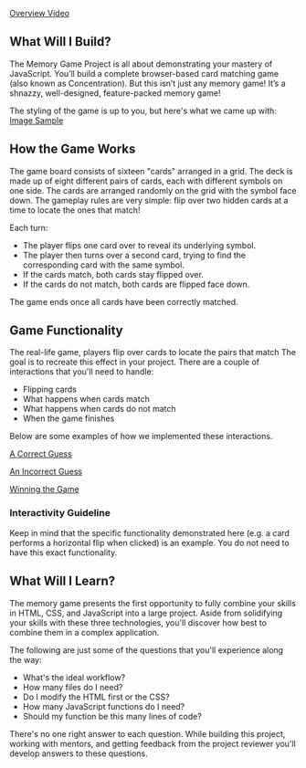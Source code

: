 [Overview Video](https://www.youtube.com/watch?v=w3c4HGmaf4M)

## What Will I Build?
The Memory Game Project is all about demonstrating your mastery of JavaScript. You’ll build a complete browser-based card matching game (also known as Concentration). But this isn’t just any memory game! It’s a shnazzy, well-designed, feature-packed memory game!

The styling of the game is up to you, but here's what we came up with:
[Image Sample](https://d17h27t6h515a5.cloudfront.net/topher/2017/February/589bb972_screen-shot-2017-02-07-at-3.03.15-pm/screen-shot-2017-02-07-at-3.03.15-pm.png)

## How the Game Works
The game board consists of sixteen "cards" arranged in a grid. The deck is made up of eight different pairs of cards, each with different symbols on one side. The cards are arranged randomly on the grid with the symbol face down. The gameplay rules are very simple: flip over two hidden cards at a time to locate the ones that match!

Each turn:

* The player flips one card over to reveal its underlying symbol.
* The player then turns over a second card, trying to find the corresponding card with the same symbol.
* If the cards match, both cards stay flipped over.
* If the cards do not match, both cards are flipped face down.

The game ends once all cards have been correctly matched.

## Game Functionality
The real-life game, players flip over cards to locate the pairs that match The goal is to recreate this effect in your project. There are a couple of interactions that you'll need to handle:

* Flipping cards
* What happens when cards match
* What happens when cards do not match
* When the game finishes

Below are some examples of how we implemented these interactions.

[A Correct Guess](https://www.youtube.com/watch?v=nZY0-TJtsgM)

[An Incorrect Guess](https://www.youtube.com/watch?v=P5OfFEpcq28)

[Winning the Game](https://www.youtube.com/watch?v=r5YOzWxcbng)

### Interactivity Guideline
Keep in mind that the specific functionality demonstrated here (e.g. a card performs a horizontal flip when clicked) is an example. You do not need to have this exact functionality.

## What Will I Learn?
The memory game presents the first opportunity to fully combine your skills in HTML, CSS, and JavaScript into a large project. Aside from solidifying your skills with these three technologies, you'll discover how best to combine them in a complex application.

The following are just some of the questions that you'll experience along the way:

* What's the ideal workflow?
* How many files do I need?
* Do I modify the HTML first or the CSS?
* How many JavaScript functions do I need?
* Should my function be this many lines of code?

There's no one right answer to each question. While building this project, working with mentors, and getting feedback from the project reviewer you'll develop answers to these questions.
